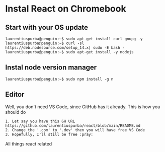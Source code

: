 # Instal React on Chromebook


## Start with your OS update
```
laurentiuspurba@penguin:~$ sudo apt-get install curl gnupg -y
laurentiuspurba@penguin:~$ curl -sl https://deb.nodesource.com/setup_14.x| sudo -E bash -
laurentiuspurba@penguin:~$ sudo apt-get install -y nodejs
```

## Instal node version manager
```
laurentiuspurba@penguin:~$ sudo npm install -g n
```

## Editor
Well, you don't need VS Code, since GitHub has it already. This is how you should do
```
1. Let say you have this GH URL https://github.com/laurentiuspurba/react/blob/main/README.md
2. Change the '.com' to '.dev' then you will have free VS Code
3. Hopefully, I'll still be free :pray:
```

All things react related 
